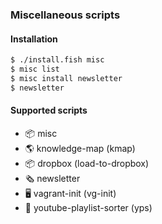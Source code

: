 ### Miscellaneous scripts

#### Installation

```bash
$ ./install.fish misc
$ misc list
$ misc install newsletter
$ newsletter
```

#### Supported scripts

- 📦 misc
- 🌎 knowledge-map (kmap)
- 📦 dropbox (load-to-dropbox)
- 🗞️ newsletter
- 🖥️ vagrant-init (vg-init)
- 🎦 youtube-playlist-sorter (yps)
